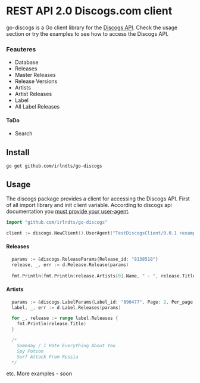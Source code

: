 # REST API 2.0 Discogs.com client

go-discogs is a Go client library for the [Discogs API](https://www.discogs.com/developers/). Check the usage section or try the examples to see how to access the Discogs API.

### Feauteres
 * Database
  * Releases
  * Master Releases
  * Release Versions
  * Artists
  * Artist Releases
  * Label
  * All Label Releases
 
#### ToDo
- Search

 
Install
--------
    go get github.com/irlndts/go-discogs

Usage
---------
The discogs package provides a client for accessing the Discogs API. 
First of all import library and init client variable. According to discogs api documentation you [must provide your user-agent](https://www.discogs.com/developers/#page:home,header:home-general-information). 
```go
import "github.com/irlndts/go-discogs"
```
```go
client := discogs.NewClient().UserAgent("TestDiscogsClient/0.0.1 +example.com")
``` 

#### Releases
```go
  params := &discogs.ReleaseParams{Release_id: "8138518"}
  release, _, err := d.Release.Release(params)
  
  fmt.Println(fmt.Println(release.Artists[0].Name, " - ", release.Title)) // St. Petersburg Ska-Jazz Review  -  Elephant Riddim
```

#### Artists
```go
  params := &discogs.LabelParams{Label_id: "890477", Page: 2, Per_page: 3}
  label, _, err := d.Label.Releases(params)

  for _, release := range label.Releases {
    fmt.Println(release.Title)
  }

  /*
    Someday / I Hate Everything About You
    Spy Potion
    Surf Attack From Russia
  */
```

etc. 
More examples - soon

